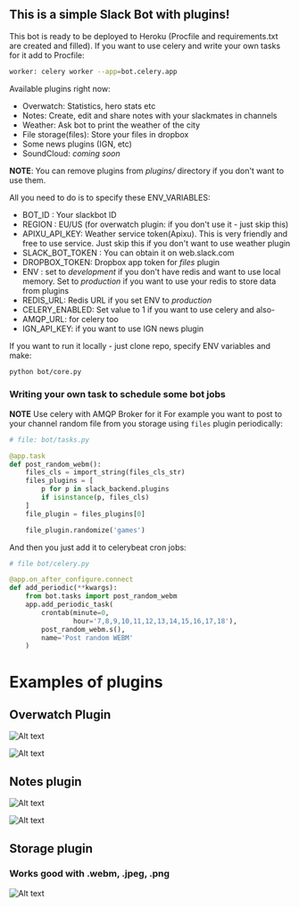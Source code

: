 <h2>This is a simple Slack Bot with plugins!</h2>

This bot is ready to be deployed to Heroku (Procfile and requirements.txt are created and filled).
If you want to use celery and write your own tasks for it add to Procfile:
```bash
worker: celery worker --app=bot.celery.app
```

Available plugins right now:
- Overwatch: Statistics, hero stats etc
- Notes: Create, edit and share notes with your slackmates in channels
- Weather: Ask bot to print the weather of the city
- File storage(files): Store your files in dropbox
- Some news plugins (IGN, etc)
- SoundCloud: *coming soon*

**NOTE**: You can remove plugins from *plugins/* directory if you don't want to use them.

All you need to do is to specify these ENV_VARIABLES:
- BOT_ID : Your slackbot ID
- REGION : EU/US (for overwatch plugin: if you don't use it - just skip this)
- APIXU_API_KEY: Weather service token(Apixu). This is very friendly and free to use service.
Just skip this if you don't want to use weather plugin
- SLACK_BOT_TOKEN : You can obtain it on web.slack.com
- DROPBOX_TOKEN: Dropbox app token for *files* plugin
- ENV : set to *development* if you don't have redis and want to use local memory.
Set to *production* if you want to use your redis to store data from plugins
- REDIS_URL: Redis URL if you set ENV to *production*
- CELERY_ENABLED: Set value to 1 if you want to use celery and also-
- AMQP_URL: for celery too
- IGN_API_KEY: if you want to use IGN news plugin

If you want to run it locally - just clone repo, specify ENV variables and make:
```bash
python bot/core.py
```

<h3>Writing your own task to schedule some bot jobs</h3>

**NOTE** Use celery with AMQP Broker for it
For example you want to post to your channel random file
from you storage using `files` plugin periodically:
```python
# file: bot/tasks.py

@app.task
def post_random_webm():
    files_cls = import_string(files_cls_str)
    files_plugins = [
        p for p in slack_backend.plugins
        if isinstance(p, files_cls)
    ]
    file_plugin = files_plugins[0]

    file_plugin.randomize('games')
```
And then you just add it to celerybeat cron jobs:
```python
# file bot/celery.py

@app.on_after_configure.connect
def add_periodic(**kwargs):
    from bot.tasks import post_random_webm
    app.add_periodic_task(
        crontab(minute=0,
                hour='7,8,9,10,11,12,13,14,15,16,17,18'),
        post_random_webm.s(),
        name='Post random WEBM'
    )

```


<h1>Examples of plugins</h1>

<h2> Overwatch Plugin</h2>

![Alt text](http://i.imgur.com/IgMcsWM.png "Overwatch stats")

![Alt text](http://i.imgur.com/ZgiwDYY.png "Overwatch hero stats")

<h2> Notes plugin </h2>

![Alt text](http://i.imgur.com/jrYDjiG.png "Notes ")

![Alt text](http://i.imgur.com/jo3VpZH.png "Show note")

<h2> Storage plugin </h2>

<h3> Works good with .webm, .jpeg, .png </h3>

![Alt text](http://i.imgur.com/8IMW49n.png "Show file")


